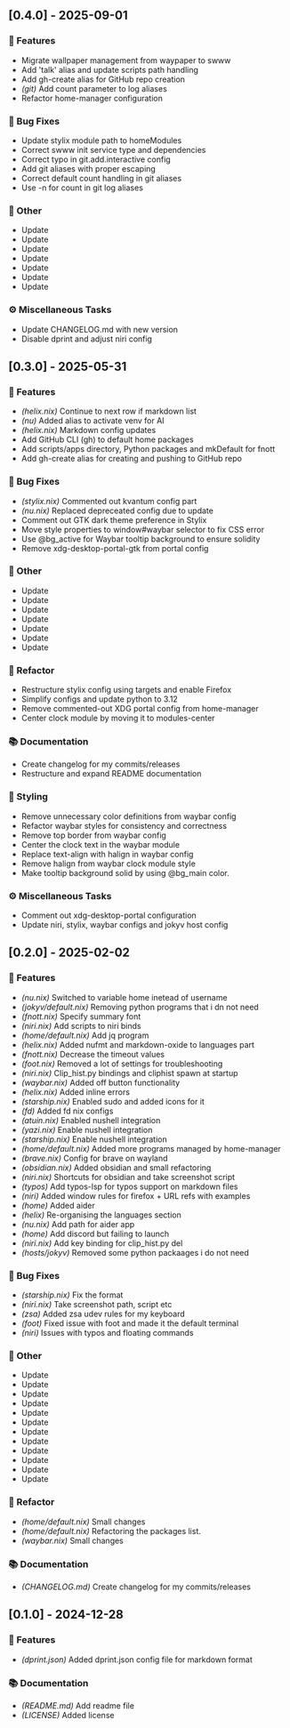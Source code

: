 ## [0.4.0] - 2025-09-01

### 🚀 Features

- Migrate wallpaper management from waypaper to swww
- Add 'talk' alias and update scripts path handling
- Add gh-create alias for GitHub repo creation
- *(git)* Add count parameter to log aliases
- Refactor home-manager configuration

### 🐛 Bug Fixes

- Update stylix module path to homeModules
- Correct swww init service type and dependencies
- Correct typo in git.add.interactive config
- Add git aliases with proper escaping
- Correct default count handling in git aliases
- Use -n for count in git log aliases

### 💼 Other

- Update
- Update
- Update
- Update
- Update
- Update
- Update

### ⚙️ Miscellaneous Tasks

- Update CHANGELOG.md with new version
- Disable dprint and adjust niri config
## [0.3.0] - 2025-05-31

### 🚀 Features

- *(helix.nix)* Continue to next row if markdown list
- *(nu)* Added alias to activate venv for AI
- *(helix.nix)* Markdown config updates
- Add GitHub CLI (gh) to default home packages
- Add scripts/apps directory, Python packages and mkDefault for fnott
- Add gh-create alias for creating and pushing to GitHub repo

### 🐛 Bug Fixes

- *(stylix.nix)* Commented out kvantum config part
- *(nu.nix)* Replaced depreceated config due to update
- Comment out GTK dark theme preference in Stylix
- Move style properties to window#waybar selector to fix CSS error
- Use @bg_active for Waybar tooltip background to ensure solidity
- Remove xdg-desktop-portal-gtk from portal config

### 💼 Other

- Update
- Update
- Update
- Update
- Update
- Update
- Update

### 🚜 Refactor

- Restructure stylix config using targets and enable Firefox
- Simplify configs and update python to 3.12
- Remove commented-out XDG portal config from home-manager
- Center clock module by moving it to modules-center

### 📚 Documentation

- Create changelog for my commits/releases
- Restructure and expand README documentation

### 🎨 Styling

- Remove unnecessary color definitions from waybar config
- Refactor waybar styles for consistency and correctness
- Remove top border from waybar config
- Center the clock text in the waybar module
- Replace text-align with halign in waybar config
- Remove halign from waybar clock module style
- Make tooltip background solid by using @bg_main color.

### ⚙️ Miscellaneous Tasks

- Comment out xdg-desktop-portal configuration
- Update niri, stylix, waybar configs and jokyv host config
## [0.2.0] - 2025-02-02

### 🚀 Features

- *(nu.nix)* Switched to variable home inetead of username
- *(jokyv/default.nix)* Removing python programs that i dn not need
- *(fnott.nix)* Specify summary font
- *(niri.nix)* Add scripts to niri binds
- *(home/default.nix)* Add jq program
- *(helix.nix)* Added nufmt and markdown-oxide to languages part
- *(fnott.nix)* Decrease the timeout values
- *(foot.nix)* Removed a lot of settings for troubleshooting
- *(niri.nix)* Clip_hist.py bindings and cliphist spawn at startup
- *(waybar.nix)* Added off button functionality
- *(helix.nix)* Added inline errors
- *(starship.nix)* Enabled sudo and added icons for it
- *(fd)* Added fd nix configs
- *(atuin.nix)* Enabled nushell integration
- *(yazi.nix)* Enable nushell integration
- *(starship.nix)* Enable nushell integration
- *(home/default.nix)* Added more programs managed by home-manager
- *(brave.nix)* Config for brave on wayland
- *(obsidian.nix)* Added obsidian and small refactoring
- *(niri.nix)* Shortcuts for obsidian and take screenshot script
- *(typos)* Add typos-lsp for typos support on markdown files
- *(niri)* Added window rules for firefox + URL refs with examples
- *(home)* Added aider
- *(helix)* Re-organising the languages section
- *(nu.nix)* Add path for aider app
- *(home)* Add discord but failing to launch
- *(niri.nix)* Add key binding for clip_hist.py del
- *(hosts/jokyv)* Removed some python packaages i do not need

### 🐛 Bug Fixes

- *(starship.nix)* Fix the format
- *(niri.nix)* Take screenshot path, script etc
- *(zsa)* Added zsa udev rules for my keyboard
- *(foot)* Fixed issue with foot and made it the default terminal
- *(niri)* Issues with typos and floating commands

### 💼 Other

- Update
- Update
- Update
- Update
- Update
- Update
- Update
- Update
- Update
- Update
- Update
- Update

### 🚜 Refactor

- *(home/default.nix)* Small changes
- *(home/default.nix)* Refactoring the packages list.
- *(waybar.nix)* Small changes

### 📚 Documentation

- *(CHANGELOG.md)* Create changelog for my commits/releases
## [0.1.0] - 2024-12-28

### 🚀 Features

- *(dprint.json)* Added dprint.json config file for markdown format

### 📚 Documentation

- *(README.md)* Add readme file
- *(LICENSE)* Added license
